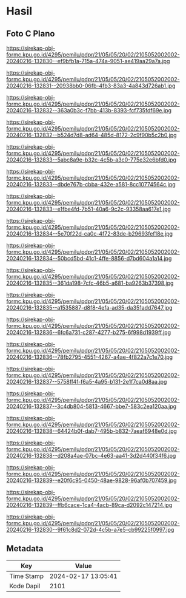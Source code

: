 # Hasil

## Foto C Plano

https://sirekap-obj-formc.kpu.go.id/4295/pemilu/pdpr/21/05/05/20/02/2105052002002-20240216-132830--ef9bfb1a-715a-474a-9051-ae419aa29a7a.jpg

https://sirekap-obj-formc.kpu.go.id/4295/pemilu/pdpr/21/05/05/20/02/2105052002002-20240216-132831--20938bb0-06fb-4fb3-83a3-4a843d726ab1.jpg

https://sirekap-obj-formc.kpu.go.id/4295/pemilu/pdpr/21/05/05/20/02/2105052002002-20240216-132832--363a0b3c-f7bb-413b-8393-fcf735fdf69e.jpg

https://sirekap-obj-formc.kpu.go.id/4295/pemilu/pdpr/21/05/05/20/02/2105052002002-20240216-132832--b524d7d8-ad64-485d-8172-2c9f90b5c2b0.jpg

https://sirekap-obj-formc.kpu.go.id/4295/pemilu/pdpr/21/05/05/20/02/2105052002002-20240216-132833--5abc8a9e-b32c-4c5b-a3c0-775e32e6bfd0.jpg

https://sirekap-obj-formc.kpu.go.id/4295/pemilu/pdpr/21/05/05/20/02/2105052002002-20240216-132833--dbde767b-cbba-432e-a581-8cc10774564c.jpg

https://sirekap-obj-formc.kpu.go.id/4295/pemilu/pdpr/21/05/05/20/02/2105052002002-20240216-132833--e1fbe4fd-7b51-40a6-9c2c-93358aa617e1.jpg

https://sirekap-obj-formc.kpu.go.id/4295/pemilu/pdpr/21/05/05/20/02/2105052002002-20240216-132834--5e70f22d-ca0c-4f72-83de-b29693fef18e.jpg

https://sirekap-obj-formc.kpu.go.id/4295/pemilu/pdpr/21/05/05/20/02/2105052002002-20240216-132834--50bcd5bd-41c1-4ffe-8856-d7bd604a1a14.jpg

https://sirekap-obj-formc.kpu.go.id/4295/pemilu/pdpr/21/05/05/20/02/2105052002002-20240216-132835--361da198-7cfc-46b5-a681-ba9263b37398.jpg

https://sirekap-obj-formc.kpu.go.id/4295/pemilu/pdpr/21/05/05/20/02/2105052002002-20240216-132835--a1535887-d8f8-4efa-ad35-da351add7647.jpg

https://sirekap-obj-formc.kpu.go.id/4295/pemilu/pdpr/21/05/05/20/02/2105052002002-20240216-132836--6fc6a731-c287-4277-b275-6f998d1939ff.jpg

https://sirekap-obj-formc.kpu.go.id/4295/pemilu/pdpr/21/05/05/20/02/2105052002002-20240216-132836--78fb2795-4551-4267-a4ae-4f822a7c1e70.jpg

https://sirekap-obj-formc.kpu.go.id/4295/pemilu/pdpr/21/05/05/20/02/2105052002002-20240216-132837--5758ff4f-f6a5-4a95-b131-2e1f7ca0d8aa.jpg

https://sirekap-obj-formc.kpu.go.id/4295/pemilu/pdpr/21/05/05/20/02/2105052002002-20240216-132837--3c4db804-5813-4667-bbe7-583c2ea120aa.jpg

https://sirekap-obj-formc.kpu.go.id/4295/pemilu/pdpr/21/05/05/20/02/2105052002002-20240216-132838--64424b0f-dab7-495b-b832-7aeaf6948e0d.jpg

https://sirekap-obj-formc.kpu.go.id/4295/pemilu/pdpr/21/05/05/20/02/2105052002002-20240216-132838--d208a4ae-07bc-4e63-aa41-3d2d440f34f6.jpg

https://sirekap-obj-formc.kpu.go.id/4295/pemilu/pdpr/21/05/05/20/02/2105052002002-20240216-132839--e20f6c95-0450-48ae-9828-96af0b707459.jpg

https://sirekap-obj-formc.kpu.go.id/4295/pemilu/pdpr/21/05/05/20/02/2105052002002-20240216-132839--ffb6cace-1ca4-4acb-89ca-d2092c147214.jpg

https://sirekap-obj-formc.kpu.go.id/4295/pemilu/pdpr/21/05/05/20/02/2105052002002-20240216-132830--9f61c8d2-072d-4c5b-a7e5-cb99225f0997.jpg


## Metadata

| Key        | Value               |
| ---------- | ------------------- |
| Time Stamp | 2024-02-17 13:05:41 |
| Kode Dapil | 2101                |




